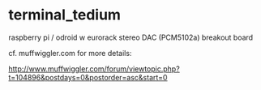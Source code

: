 terminal_tedium
===============


raspberry pi / odroid w eurorack stereo DAC (PCM5102a) breakout board

cf. muffwiggler.com for more details:

http://www.muffwiggler.com/forum/viewtopic.php?t=104896&postdays=0&postorder=asc&start=0



